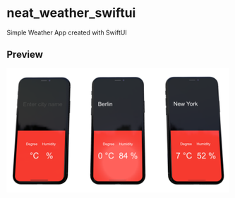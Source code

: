 # neat_weather_swiftui

Simple Weather App created with SwiftUI

## Preview

![alt text](https://github.com/DKoenig82/swiftui_one/blob/main/neat_weather_swiftui-main/imgWeatherPreview.png)
